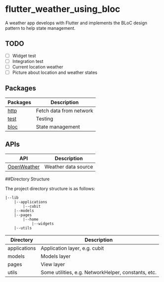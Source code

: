 # flutter_weather_using_bloc

A weather app develops with Flutter and implements the BLoC design pattern to help state management.  

## TODO
- [ ] Widget test
- [ ] Integration test
- [ ] Current location weather
- [ ] Picture about location and weather states

## Packages
| **Packages**                          | **Description**         |
|---------------------------------------|-------------------------|
| [http](https://pub.dev/packages/http) | Fetch data from network |
| [test](https://pub.dev/packages/test) | Testing                 |
| [bloc](https://bloclibrary.dev/)      | State management        |


## APIs
| **API**                                   | **Description**     |
|-------------------------------------------|---------------------|
| [OpenWeather](https://openweathermap.org) | Weather data source |

##Directory Structure

The project directory structure is as follows:
```
|--lib
    |--applications
        |--cubit
    |--models
    |--pages
        |--home
            |--widgets
    |--utils
```

| **Directory** | **Description**                                     |
|---------------|-----------------------------------------------------|
| applications  | Application layer, e.g. cubit                       |
| models        | Models layer                                        |
| pages         | View layer                                          |
| utils         | Some utilities, e.g. NetworkHelper, constants, etc. |